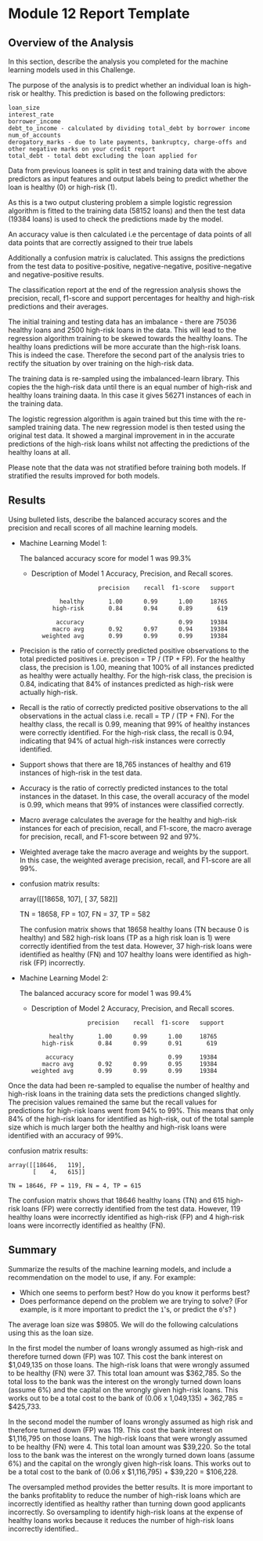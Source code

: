 # Module 12 Report Template

## Overview of the Analysis

In this section, describe the analysis you completed for the machine learning models used in this Challenge.

The purpose of the analysis is to predict whether an individual loan is high-risk or healthy. This prediction is based on the following predictors:

    loan_size
    interest_rate
    borrower_income
    debt_to_income - calculated by dividing total_debt by borrower income
    num_of_accounts 
    derogatory_marks - due to late payments, bankruptcy, charge-offs and other negative marks on your credit report
    total_debt - total debt excluding the loan applied for

Data from previous loanees is split in test and training data with the above predictors as input features and output labels being to predict whether the loan is healthy (0) or high-risk (1).

As this is a two output clustering problem a simple logistic regression algorithm is fitted to the training data (58152 loans) and then the test data (19384 loans) is used to check the predictions made by the model.

An accuracy value is then calculated i.e the percentage of data points of all data points that are correctly assigned to their true labels   

Additionally a confusion matrix is caluclated. This assigns the predictions from the test data to positive-positive, negative-negative, positive-negative and negative-positive results.

The classification report at the end of the regression analysis shows the precision, recall, f1-score and support percentages for healthy and high-risk predictions and their averages.

The initial training and testing data has an imbalance - there are 75036 healthy loans and 2500 high-risk loans in the data. This will lead to the regression algorithm training to be skewed towards the healthy loans. The healthy loans predictions will be more accurate than the high-risk loans. This is indeed the case. Therefore the second part of the analysis tries to rectify the situation by over training on the high-risk data.

The training data is re-sampled using the imbalanced-learn library. This copies the the high-risk data until there is an equal number of high-risk and healthy loans training daata. In this case it gives 56271 instances of each in the training data.

The logistic regression algorithm is again trained but this time with the re-sampled training data. The new regression model is then tested using the original test data. It showed a marginal improvement in in the accurate predictions of the high-risk loans whilst not affecting the predictions of the healthy loans at all. 

Please note that the data was not stratified before training both models. If stratified the results improved for both models.



## Results

Using bulleted lists, describe the balanced accuracy scores and the precision and recall scores of all machine learning models.

* Machine Learning Model 1:

  The balanced accuracy score for model 1 was 99.3%
    
  * Description of Model 1 Accuracy, Precision, and Recall scores.
  
                           precision    recall  f1-score   support

                healthy       1.00      0.99      1.00     18765
              high-risk       0.84      0.94      0.89       619

               accuracy                           0.99     19384
              macro avg       0.92      0.97      0.94     19384
           weighted avg       0.99      0.99      0.99     19384  

 * Precision is the ratio of correctly predicted positive observations to the total predicted positives i.e. precison = TP / (TP + FP). For the healthy class, the precision is 1.00, meaning that 100% of all instances predicted as healthy were actually healthy. For the high-risk class, the precision is 0.84, indicating that 84% of instances predicted as high-risk were actually high-risk.

* Recall is the ratio of correctly predicted positive observations to the all observations in the actual class i.e. recall = TP / (TP + FN). For the healthy class, the recall is 0.99, meaning that 99% of healthy instances were correctly identified. For the high-risk class, the recall is 0.94, indicating that 94% of actual high-risk instances were correctly identified.

* Support shows that there are 18,765 instances of healthy and 619 instances of high-risk in the test data.

* Accuracy is the ratio of correctly predicted instances to the total instances in the dataset. In this case, the overall accuracy of the model is 0.99, which means that 99% of instances were classified correctly.

* Macro average calculates the average for the healthy and high-risk instances for each of precision, recall, and F1-score, the macro average for precision, recall, and F1-score between 92 and 97%.

* Weighted average take the macro average and weights by the support. In this case, the weighted average precision, recall, and F1-score are all 99%.

* confusion matrix results:

    array([[18658,   107],
           [   37,   582]]
    
    TN = 18658, FP = 107, FN = 37, TP = 582
           
    The confusion matrix shows that 18658 healthy loans (TN because 0 is healthy) and 582 high-risk loans (TP as a high risk loan is 1) were correctly identified  from the test data. However, 37 high-risk loans were 
    identified as healthy (FN) and 107 healthy loans were identified as high-risk (FP) incorrectly.           


* Machine Learning Model 2:

    The balanced accuracy score for model 1 was 99.4%

  * Description of Model 2 Accuracy, Precision, and Recall scores.

                        precision    recall  f1-score   support

             healthy       1.00      0.99      1.00     18765
           high-risk       0.84      0.99      0.91       619

            accuracy                           0.99     19384
           macro avg       0.92      0.99      0.95     19384
        weighted avg       0.99      0.99      0.99     19384
        
Once the data had been re-sampled to equalise the number of healthy and high-risk loans in the training data sets the predictions changed slightly. The precision values remained the same but the recall values for predictions for high-risk loans went from 94% to 99%. This means that only 84% of the high-risk loans for identified as high-risk, out of the total sample size which is much larger both the healthy and high-risk loans were identified with an accuracy of 99%.

confusion matrix results:

    array([[18646,   119],
           [    4,   615]]
           
    TN = 18646, FP = 119, FN = 4, TP = 615
  
The confusion matrix shows that 18646 healthy loans (TN) and 615 high-risk loans (FP) were correctly identified from the test data. However, 119 healthy loans were incorrectly identified as high-risk (FP) and 4 high-risk loans were incorrectly identified as healthy (FN).           




## Summary

Summarize the results of the machine learning models, and include a recommendation on the model to use, if any. For example:
* Which one seems to perform best? How do you know it performs best?
* Does performance depend on the problem we are trying to solve? (For example, is it more important to predict the `1`'s, or predict the `0`'s? )

The average loan size was $9805. We will do the following calculations using this as the loan size.

In the first model the number of loans wrongly assumed as high-risk and therefore turned down (FP) was 107. This cost the bank interest on $1,049,135 on those loans. The high-risk loans that were wrongly assumed to be healthy (FN) were 37. This total loan amount was $362,785. So the total loss to the bank was the interest on the wrongly turned down loans (assume 6%) and the capital on the wrongly given high-risk loans. This works out to be a total cost to the bank of (0.06 x 1,049,135) + 362,785 = $425,733.

In the second model the number of loans wrongly assumed as high risk and therefore turned down (FP) was 119. This cost the bank interest on $1,116,795 on those loans. The high-risk loans that were wrongly assumed to be healthy (FN) were 4. This total loan amount was  $39,220. So the total loss to the bank was the interest on the wrongly turned down loans (assume 6%) and the capital on the wrongly given high-risk loans. This works out to be a total cost to the bank of (0.06 x $1,116,795) + $39,220 = $106,228.

The oversampled method provides the better results. It is more important to the banks profitablity to reduce the number of  high-risk loans which are incorrectly identified as healthy rather than turning down good applicants incorrectly. So oversampling to identify high-risk loans at the expense of healthy loans works because it reduces the number of high-risk loans incorrectly identified.. 

